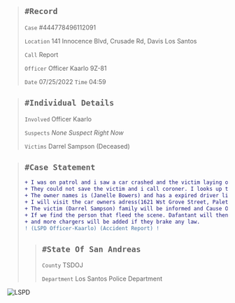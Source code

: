> `#Record`
> ---
> `Case` #444778496112091
>
> `Location` 141 Innocence Blvd, Crusade Rd, Davis Los Santos
>
> `Call` Report
>
> `Officer` Officer Kaarlo 9Z-81
>
> `Date` 07/25/2022 `Time` 04:59

> `#Individual Details`
> ---
> `Involved` Officer Kaarlo
>
> `Suspects` *None Suspect Right Now*
>
> `Victims` Darrel Sampson (Deceased)

> `#Case Statement`
> ---
> ```diff
> + I was on patrol and i saw a car crashed and the victim laying on the road. I call EMS to the scene. 
> + They could not save the victim and i call coroner. I looks up the car (plate:29GEF477) the victim is not the car owner. 
> + The owner names is (Janelle Bowers) and has a expired driver license since(12/11/2021). 
> + I will visit the car owners adress(1621 Wst Grove Street, Paleto Bay). 
> + The victim (Darrel Sampson) family will be informed and Cause Of Death (Crash with Vehicles(Head Injury From Collisions). 
> + If we find the person that fleed the scene. Dafantant will then be charge with(Manslaughter, Hit&Run) 
> + and more chargers will be added if they brake any law.
> ! (LSPD Officer-Kaarlo) (Accident Report) !
> ```
>> ## `#State Of San Andreas`
>>  `County` TSDOJ
>>  
>>  `Department` Los Santos Police Department

![LSPD](https://user-images.githubusercontent.com/109157146/180847654-11f2adba-09e9-40fb-b21a-b54140c7162b.png)
